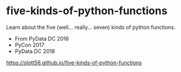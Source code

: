 # five-kinds-of-python-functions
Learn about the five (well... really... seven) kinds of python functions. 

- From PyData DC 2016
- PyCon 2017
- PyData DC 2018

https://slott56.github.io/five-kinds-of-python-functions
